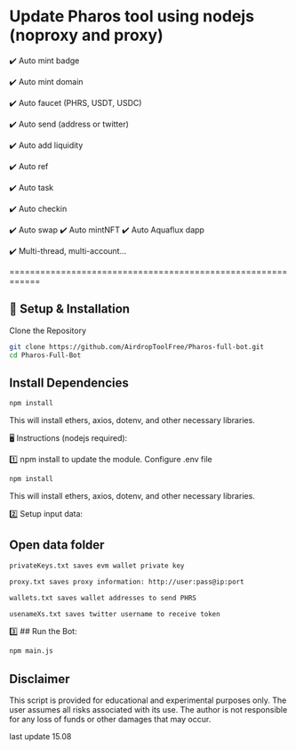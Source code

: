   # Update Pharos tool using nodejs (noproxy and proxy)

✔️ Auto mint badge

✔️ Auto mint domain

✔️ Auto faucet (PHRS, USDT, USDC)

✔️ Auto send (address or twitter)

✔️ Auto add liquidity

✔️ Auto ref

✔️ Auto task

✔️ Auto checkin

✔️ Auto swap
✔️ Auto mintNFT
✔️ Auto Aquaflux dapp

✔️ Multi-thread, multi-account...

============================================================

## 🚀 Setup & Installation
Clone the Repository
```bash
git clone https://github.com/AirdropToolFree/Pharos-full-bot.git
cd Pharos-Full-Bot
```
## Install Dependencies
```bash
npm install
```
This will install ethers, axios, dotenv, and other necessary libraries.

🖥 Instructions (nodejs required):

1️⃣ npm install to update the module. Configure .env file
```bash
npm install
```
This will install ethers, axios, dotenv, and other necessary libraries.

2️⃣ Setup input data:

## Open data folder
```bash
privateKeys.txt saves evm wallet private key
```
```bash
proxy.txt saves proxy information: http://user:pass@ip:port
```
```bash
wallets.txt saves wallet addresses to send PHRS
```
```bash
usenameXs.txt saves twitter username to receive token
```
3️⃣ ## Run the Bot:
```bash
npm main.js
```


## Disclaimer
This script is provided for educational and experimental purposes only. The user assumes all risks associated with its use. The author is not responsible for any loss of funds or other damages that may occur.

last update 15.08
